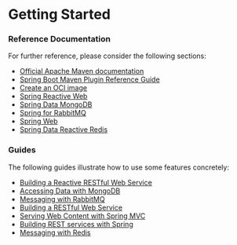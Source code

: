# Getting Started

### Reference Documentation

For further reference, please consider the following sections:

* [Official Apache Maven documentation](https://maven.apache.org/guides/index.html)
* [Spring Boot Maven Plugin Reference Guide](https://docs.spring.io/spring-boot/docs/3.1.5/maven-plugin/reference/html/)
* [Create an OCI image](https://docs.spring.io/spring-boot/docs/3.1.5/maven-plugin/reference/html/#build-image)
* [Spring Reactive Web](https://docs.spring.io/spring-boot/docs/3.1.5/reference/htmlsingle/index.html#web.reactive)
* [Spring Data MongoDB](https://docs.spring.io/spring-boot/docs/3.1.5/reference/htmlsingle/index.html#data.nosql.mongodb)
* [Spring for RabbitMQ](https://docs.spring.io/spring-boot/docs/3.1.5/reference/htmlsingle/index.html#messaging.amqp)
* [Spring Web](https://docs.spring.io/spring-boot/docs/3.1.5/reference/htmlsingle/index.html#web)
* [Spring Data Reactive Redis](https://docs.spring.io/spring-boot/docs/3.1.5/reference/htmlsingle/index.html#data.nosql.redis)

### Guides

The following guides illustrate how to use some features concretely:

* [Building a Reactive RESTful Web Service](https://spring.io/guides/gs/reactive-rest-service/)
* [Accessing Data with MongoDB](https://spring.io/guides/gs/accessing-data-mongodb/)
* [Messaging with RabbitMQ](https://spring.io/guides/gs/messaging-rabbitmq/)
* [Building a RESTful Web Service](https://spring.io/guides/gs/rest-service/)
* [Serving Web Content with Spring MVC](https://spring.io/guides/gs/serving-web-content/)
* [Building REST services with Spring](https://spring.io/guides/tutorials/rest/)
* [Messaging with Redis](https://spring.io/guides/gs/messaging-redis/)

